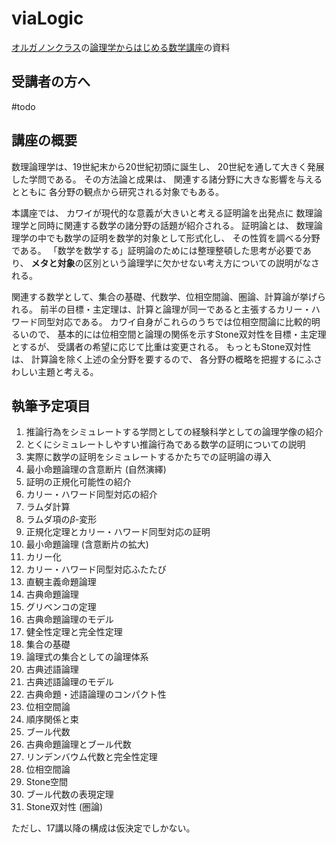 # viaLogic


[オルガノンクラス](http://www.quawai.kyoto/organon/)の[論理学からはじめる数学講座](http://www.quawai.kyoto/memo/?p=20190514130328_viaLogic)の資料

## 受講者の方へ

#todo

## 講座の概要

数理論理学は、19世紀末から20世紀初頭に誕生し、
20世紀を通して大きく発展した学問である。
その方法論と成果は、
関連する諸分野に大きな影響を与えるとともに
各分野の観点から研究される対象でもある。

本講座では、
カワイが現代的な意義が大きいと考える証明論を出発点に
数理論理学と同時に関連する数学の諸分野の話題が紹介される。
証明論とは、
数理論理学の中でも数学の証明を数学的対象として形式化し、
その性質を調べる分野である。
「数学を数学する」証明論のためには整理整頓した思考が必要であり、
**メタと対象**の区別という論理学に欠かせない考え方についての説明がなされる。

関連する数学として、集合の基礎、代数学、位相空間論、圏論、計算論が挙げられる。
前半の目標・主定理は、計算と論理が同一であると主張するカリー・ハワード同型対応である。
カワイ自身がこれらのうちでは位相空間論に比較的明るいので、
基本的には位相空間と論理の関係を示すStone双対性を目標・主定理とするが、
受講者の希望に応じて比重は変更される。
もっともStone双対性は、
計算論を除く上述の全分野を要するので、
各分野の概略を把握するにふさわしい主題と考える。

## 執筆予定項目

1. 推論行為をシミュレートする学問としての経験科学としての論理学像の紹介
2. とくにシミュレートしやすい推論行為である数学の証明についての説明
3. 実際に数学の証明をシミュレートするかたちでの証明論の導入
4. 最小命題論理の含意断片 (自然演繹)
5. 証明の正規化可能性の紹介
6. カリー・ハワード同型対応の紹介
7. ラムダ計算
8. ラムダ項の$\beta$-変形
8. 正規化定理とカリー・ハワード同型対応の証明
9. 最小命題論理 (含意断片の拡大) 
10. カリー化
11. カリー・ハワード同型対応ふたたび
12. 直観主義命題論理
13. 古典命題論理
14. グリベンコの定理
15. 古典命題論理のモデル
16. 健全性定理と完全性定理
17. 集合の基礎
18. 論理式の集合としての論理体系
19. 古典述語論理
20. 古典述語論理のモデル
21. 古典命題・述語論理のコンパクト性
22. 位相空間論
23. 順序関係と束
24. ブール代数
25. 古典命題論理とブール代数
26. リンデンバウム代数と完全性定理
27. 位相空間論
28. Stone空間
29. ブール代数の表現定理
30. Stone双対性 (圏論)


ただし、17講以降の構成は仮決定でしかない。
